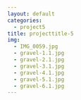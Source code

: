 ```yaml
---
layout: default
categories: 
  - project5
title: projecttitle-5
img: 
  - IMG_0059.jpg
  - gravel-1.1.jpg
  - gravel-2.1.jpg
  - gravel-3.1.jpg
  - gravel-4.1.jpg
  - gravel-5.1.jpg
  - gravel-6.1.jpg
---
```

